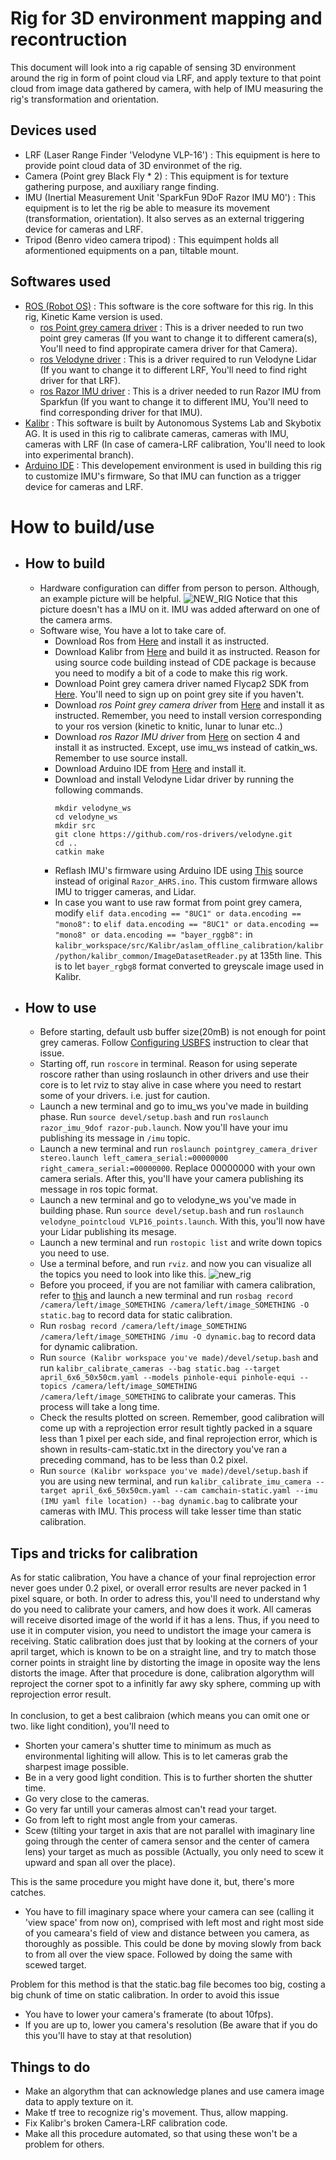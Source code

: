 # Rig for 3D environment mapping and recontruction
This document will look into a rig capable of sensing 3D environment around the rig in form of point cloud via LRF, and apply texture to that point cloud from image data gathered by camera, with help of IMU measuring the rig's transformation and orientation.

## Devices used
- LRF (Laser Range Finder 'Velodyne VLP-16') : This equipment is here to provide point cloud data of 3D environmet of the rig.
- Camera (Point grey Black Fly * 2) : This equipment is for texture gathering purpose, and auxiliary range finding. 
- IMU (Inertial Measurement Unit 'SparkFun 9DoF Razor IMU M0') : This equipment is to let the rig be able to measure its movement (transformation, orientation). It also serves as an external triggering device for cameras and LRF.
- Tripod (Benro video camera tripod) : This equimpent holds all aformentioned equipments on a pan, tiltable mount.

## Softwares used
- [ROS (Robot OS)](http://www.ros.org/) : This software is the core software for this rig. In this rig, Kinetic Kame version is used.
  - [ros Point grey camera driver](http://wiki.ros.org/pointgrey_camera_driver) : This is a driver needed to run two point grey cameras (If you want to change it to different camera(s), You'll need to find appropirate camera driver for that Camera).
  - [ros Velodyne driver](http://wiki.ros.org/velodyne) : This is a driver required to run Velodyne Lidar (If you want to change it to different LRF, You'll need to find right driver for that LRF).
  - [ros Razor IMU driver](http://wiki.ros.org/razor_imu_9dof) : This is a driver needed to run Razor IMU from Sparkfun (If you want to change it to different IMU, You'll need to find corresponding driver for that IMU).
- [Kalibr](https://github.com/ethz-asl/kalibr) : This software is built by Autonomous Systems Lab and Skybotix AG. It is used in this rig to calibrate cameras, cameras with IMU, cameras with LRF (In case of camera-LRF calibration, You'll need to look into experimental branch).
- [Arduino IDE](https://www.arduino.cc/en/Main/Software) : This developement environment is used in building this rig to customize IMU's firmware, So that IMU can function as a trigger device for cameras and LRF.

# How to build/use
- ## How to build
     - Hardware configuration can differ from person to person. Although, an example picture will be helpful.
     ![NEW_RIG](https://github.com/KnoxKang/KnoxKang-Company-work/blob/master/Images/NEW_RIG.jpeg?raw=true) Notice that this picture doesn't has a IMU on it. IMU was added afterward on one of the camera arms.
     - Software wise, You have a lot to take care of.
       - Download Ros from [Here](http://wiki.ros.org/kinetic/Installation) and install it as instructed.
       - Download Kalibr from [Here](https://github.com/ethz-asl/kalibr/wiki/installation#b-building-from-source) and build it as instructed. Reason for using source code building instead of CDE package is because you need to modify a bit of a code to make this rig work.
       - Download Point grey camera driver named Flycap2 SDK from [Here](https://www.ptgrey.com/support/downloads). You'll need to sign up on point grey site if you haven't.
       - Download _ros Point grey camera driver_ from [Here](http://wiki.ros.org/pointgrey_camera_driver) and install it as instructed. Remember, you need to install version corresponding to your ros version (kinetic to knitic, lunar to lunar etc..)
       - Download _ros Razor IMU driver_ from [Here](http://wiki.ros.org/razor_imu_9dof) on section 4 and install it as instructed. Except, use imu_ws instead of catkin_ws. Remember to use source install.
       - Download Arduino IDE from [Here](https://www.arduino.cc/en/Main/Software) and install it.
       - Download and install Velodyne Lidar driver by running the following commands. 
         ```
         mkdir velodyne_ws
         cd velodyne_ws
         mkdir src
         git clone https://github.com/ros-drivers/velodyne.git
         cd ..
         catkin make
         ```
       - Reflash IMU's firmware using Arduino IDE using [This](https://github.com/KnoxKang/KnoxKang-Company-work/blob/master/Razor_AHRS.ino) source instead of original `Razor_AHRS.ino`. This custom firmware allows IMU to trigger cameras, and Lidar.
       - In case you want to use raw format from point grey camera, modify  `elif data.encoding == "8UC1" or data.encoding == "mono8":` to `elif data.encoding == "8UC1" or data.encoding == "mono8" or data.encoding == "bayer_rggb8":` in `kalibr_workspace/src/Kalibr/aslam_offline_calibration/kalibr/python/kalibr_common/ImageDatasetReader.py` at 135th line. This is to let `bayer_rgbg8` format converted to greyscale image used in Kalibr.
- ## How to use
     - Before starting, default usb buffer size(20mB) is not enough for point grey cameras. Follow [Configuring USBFS](https://www.ptgrey.com/tan/10685) instruction to clear that issue.
     - Starting off, run `roscore` in terminal. Reason for using seperate roscore rather than using roslaunch in other drivers and use their core is to let rviz to stay alive in case where you need to restart some of your drivers. i.e. just for caution.
     - Launch a new terminal and go to imu_ws you've made in building phase. Run `source devel/setup.bash` and run `roslaunch razor_imu_9dof razor-pub.launch`. Now you'll have your imu publishing its message in `/imu` topic.
     - Launch a new terminal and run `roslaunch pointgrey_camera_driver stereo.launch left_camera_serial:=00000000 right_camera_serial:=00000000`. Replace 00000000 with your own camera serials. After this, you'll have your camera publishing its message in ros topic format.
     - Launch a new terminal and go to velodyne_ws you've made in building phase. Run `source devel/setup.bash` and run `roslaunch velodyne_pointcloud VLP16_points.launch`. With this, you'll now have your Lidar publishing its mesage.
     - Launch a new terminal and run `rostopic list` and write down topics you need to use. 
     - Use a terminal before, and run `rviz`. and now you can visualize all the topics you need to look into like this. ![new_rig](https://raw.githubusercontent.com/KnoxKang/KnoxKang-Company-work/master/Images/New_Rig.png)
     - Before you proceed, if you are not familiar with camera calibration, refer to [this](https://github.com/KnoxKang/KnoxKang-Company-work/blob/master/3D_Mapper.md#tips-and-tricks-for-calibration) and launch a new terminal and run `rosbag record /camera/left/image_SOMETHING /camera/left/image_SOMETHING -O static.bag` to record data for static calibration.
     - Run `rosbag record /camera/left/image_SOMETHING /camera/left/image_SOMETHING /imu -O dynamic.bag` to record data for dynamic calibration.
     - Run `source (Kalibr workspace you've made)/devel/setup.bash` and run `kalibr_calibrate_cameras --bag static.bag --target april_6x6_50x50cm.yaml --models pinhole-equi pinhole-equi --topics /camera/left/image_SOMETHING /camera/left/image_SOMETHING` to calibrate your cameras. This process will take a long time. 
     - Check the results plotted on screen. Remember, good calibration will come up with a reprojection error result tightly packed in a square less than 1 pixel per each side, and final reprojection error, which is shown in results-cam-static.txt in the directory you've ran a preceding command, has to be less than 0.2 pixel.
     - Run `source (Kalibr workspace you've made)/devel/setup.bash` if you are using new terminal, and run `kalibr_calibrate_imu_camera --target april_6x6_50x50cm.yaml --cam camchain-static.yaml --imu (IMU yaml file location) --bag dynamic.bag` to calibrate your cameras with IMU. This process will take lesser time than static calibration.
     
## Tips and tricks for calibration
As for static calibration, You have a chance of your final reprojection error never goes under 0.2 pixel, or overall error results are never packed in 1 pixel square, or both. In order to adress this, you'll need to understand why do you need to calibrate your camers, and how does it work. All cameras will receive disorted image of the world if it has a lens. Thus, if you need to use it in computer vision, you need to undistort the image your camera is receiving. Static calibration does just that by looking at the corners of your april target, which is known to be on a straight line, and try to match those corner points in straight line by distorting the image in oposite way the lens distorts the image. After that procedure is done, calibration algorythm will reproject the corner spot to a infinitly far awy sky sphere, comming up with reprojection error result. <br><br> In conclusion, to get a best calibraion (which means you can omit one or two. like light condition), you'll need to 
- Shorten your camera's shutter time to minimum as much as environmental lighiting will allow. This is to let cameras grab the sharpest image possible.
- Be in a very good light condition. This is to further shorten the shutter time.
- Go very close to the cameras.
- Go very far untill your cameras almost can't read your target.
- Go from left to right most angle from your cameras.
- Scew (tilting your target in axis that are not parallel with imaginary line going through the center of camera sensor and the center of camera lens) your target as much as possible (Actually, you only need to scew it upward and span all over the place).

This is the same procedure you might have done it, but, there's more catches.
- You have to fill imaginary space where your camera can see (calling it 'view space' from now on), comprised with left most and right most side of you cameara's field of view and distance between you camera, as thoroughly as possible. This could be done by moving slowly from back to from all over the view space. Followed by doing the same with scewed target.

Problem for this method is that the static.bag file becomes too big, costing a big chunk of time on static calibration. In order to avoid this issue
- You have to lower your camera's framerate (to about 10fps). 
- If you are up to, lower you camera's resolution (Be aware that if you do this you'll have to stay at that resolution)

## Things to do
- Make an algorythm that can acknowledge planes and use camera image data to apply texture on it.
- Make tf tree to recognize rig's movement. Thus, allow mapping.
- Fix Kalibr's broken Camera-LRF calibration code.
- Make all this procedure automated, so that using these won't be a problem for others.
